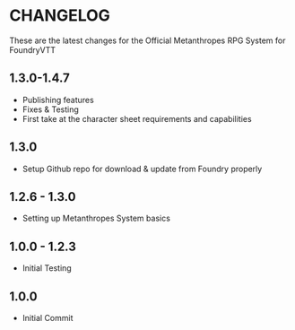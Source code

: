 # CHANGELOG
These are the latest changes for the Official Metanthropes RPG System for FoundryVTT
## 1.3.0-1.4.7
- Publishing features
- Fixes & Testing
- First take at the character sheet requirements and capabilities
## 1.3.0
- Setup Github repo for download  & update from Foundry properly
## 1.2.6 - 1.3.0
- Setting up Metanthropes System basics
## 1.0.0 - 1.2.3
- Initial Testing
## 1.0.0
- Initial Commit